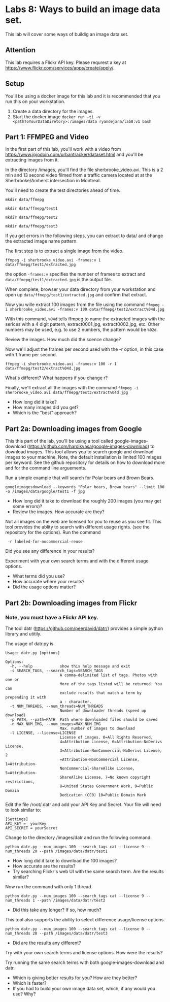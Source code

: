 # Labs 8: Ways to build an image data set.

This lab will cover some ways of buildig an image data set.  

## Attention
This lab requires a Flickr API key.  Please requrest a key at https://www.flickr.com/services/apps/create/apply/.

## Setup 
You'll be using a docker image for this lab and it is recommended that you run this on your workstation.

1. Create a data directory for the images.
2. Start the docker image
```docker run -ti -v <pathToYourDataDiretory>:/images/data ryandejana/lab8:v1 bash```

## Part 1: FFMPEG and Video
In the first part of this lab, you'll work with a video from https://www.jpjodoin.com/urbantracker/dataset.html and you'll be extracting images from it.

In the directory /images, you'll find the file sherbrooke_video.avi.  This is a 2 min and 13 second video filmed from a traffic camera located at at the Sherbrooke/Amherst intersection in Montreal.

You'll need to create the test directories ahead of time.  

```mkdir data/ffmepg```

```mkdir data/ffmepg/test1```

```mkdir data/ffmepg/test2```

```mkdir data/ffmepg/test3```

If you get errors in the following steps, you can extract to data/ and change the extracted image name pattern.

The first step is to extract a single image from the video.

```ffmpeg -i sherbrooke_video.avi -frames:v 1 data/ffmepg/test1/extracted.jpg```

the option ```-frames:v``` specifies the number of frames to extract and ```data/ffmepg/test1/extracted.jpg``` is the output file.  

When complete, browser your data directory from your workstation and open up ```data/ffmepg/test1/extracted.jpg``` and confirm that extract.

Now you wille extract 100 images from the file using the command 
```ffmpeg -i sherbrooke_video.avi -frames:v 100 data/ffmepg/test2/extract%04d.jpg```

With this command, ```%04d``` tells ffmpeg to name the extracted images with the serices with a 4 digit pattern, extract0001.jpg, extract0002.jpg, etc. Other numbers may be used, e.g. to use 2 numbers, the pattern would be ```%02d```.

Review the images.  How much did the scence change?

Now we'll adjust the frames per second used with the -r option, in this case with 1 frame per second.

```ffmpeg -i sherbrooke_video.avi -frames:v 100 -r 1 data/ffmepg/test2/extract%04d.jpg```

What's different?  What happens if you change r?

Finally, we'll extract all the images with the command
```ffmpeg -i sherbrooke_video.avi data/ffmepg/test3/extract%04d.jpg```

- How long did it take?  
- How many images did you get?  
- Which is the "best" approach?

## Part 2a: Downloading images from Google

This this part of the lab, you'll be using a tool called google-images-download (https://github.com/hardikvasa/google-images-download) to download images.  This tool allows you to search google and download images to your machine.  Note, the default installation is limited 100 miages per keyword.  See the github repository for details on how to download more and for the command line arguements.

Run a simple example that will search for Polar bears and Brown Bears. 

```googleimagesdownload --keywords "Polar bears, Brown bears" --limit 100 -o /images/data/google/test1 -f jpg```

- How long did it take to download the roughly 200 images (you may get some errors)?
- Review the images.  How accurate are they? 

Not all images on the web are licensed for you to reuse as you see fit.  This tool provides the ablity to search with different usage rights.  (see the repository for the options).  Run the command 
```googleimagesdownload --keywords "Polar bears, Brown bears" --limit 100 -o /images/data/google/test2 -f jpg
 -r labeled-for-nocommercial-reuse
```

Did you see any difference in your results?  

Experiment with your own search terms and with the different usage options. 
- What terms did you use?  
- How accurate where your results?  
- Did the usage options matter?

## Part 2b: Downloading images from Flickr

### Note, you must have a Flickr API key.

The tool datr (https://github.com/peerdavid/datr/) provides a simple python library and utitily.

The usage of datr.py is

```
Usage: datr.py [options]

Options:
  -h, --help            show this help message and exit
  -s SEARCH_TAGS, --search_tags=SEARCH_TAGS
                        A comma-delimited list of tags. Photos with one or
                        More of the tags listed will be returned. You can
                        exclude results that match a term by prepending it with
                        a - character.
  -t NUM_THREADS, --num_threads=NUM_THREADS
                        Number of downloader threads (speed up download)
  -p PATH, --path=PATH  Path where downloaded files should be saved
  -n MAX_NUM_IMG, --num_images=MAX_NUM_IMG
                        Max. number of images to download
  -l LICENSE, --license=LICENSE
                        License of images. 0=All Rights Reserved,
                        4=Attribution License, 6=Attribution-NoDerivs License,
                        3=Attribution-NonCommercial-NoDerivs License, 2
                        =Attribution-NonCommercial License, 1=Attribution-
                        NonCommercial-ShareAlike License, 5=Attribution-
                        ShareAlike License, 7=No known copyright restrictions,
                        8=United States Government Work, 9=Public Domain
                        Dedication (CC0) 10=Public Domain Mark
```
Edit the file /root/.datr and add your API Key and Secret.  Your file will need to look similar to:

```
[Settings]
API_KEY =  yourKey
API_SECRET = yourSecret
```

Change to the directory /images/datr and run the following command:

```python datr.py --num_images 100 --search_tags cat --license 9 --num_threads 20 --path /images/data/datr/test1```

- How long did it take to download the 100 images?  
- How accurate are the results?  
- Try searching Flickr's web UI with the same search term.  Are the results similar?

Now run the command with only 1 thread.

```python datr.py --num_images 100 --search_tags cat --license 9 --num_threads 1 --path /images/data/datr/test2```

- Did this take any longer? If so, how much?

This tool also supports the ability to select difference usage/license options.  

```python datr.py --num_images 100 --search_tags cat --license 0 --num_threads 20 --path /images/data/datr/test3```

- Did are the results any different?

Try with your own search terms and license options.  How were the results? 

Try running the same search terms with both google-images-download and datr.

- Which is giving better results for you?  How are they better?
- Which is faster?
- If you had to build your own image data set, which, if any would you use?  Why?


